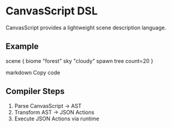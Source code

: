 # CanvasScript DSL

CanvasScript provides a lightweight scene description language.

## Example

scene {
biome "forest"
sky "cloudy"
spawn tree count=20
}

markdown
Copy code

## Compiler Steps
1. Parse CanvasScript → AST
2. Transform AST → JSON Actions
3. Execute JSON Actions via runtime